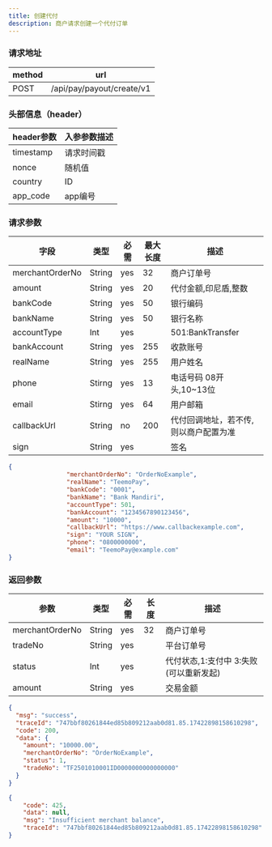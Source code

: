 ```yaml
---
title: 创建代付
description: 商户请求创建一个代付订单
---
```


### 请求地址

| method | url                       |
| ------ | ------------------------- |
| POST   | /api/pay/payout/create/v1 |

### 头部信息（header）

| header参数  | 入参参数描述 |
| --------- |--------|
| timestamp | 请求时间戳  |
| nonce     | 随机值    |
| country   | ID |
| app_code  | app编号  |

### 请求参数

| 字段              | 类型     | 必需  | 最大长度 | 描述                   |
| --------------- | ------ |-----|------|----------------------|
| merchantOrderNo | String | yes | 32   | 商户订单号                |
| amount          | String | yes | 20   | 代付金额,印尼盾,整数          |
| bankCode        | String | yes | 50   | 银行编码                 |
| bankName        | String | yes  | 50   | 银行名称                 |
| accountType     | Int    | yes |      | 501:BankTransfer     |
| bankAccount     | String | yes | 255  | 收款账号                 |
| realName        | String | yes | 255  | 用户姓名                 |
| phone           | Stirng | yes | 13   | 电话号码 08开头,10~13位     |
| email           | Stirng | yes  | 64   | 用户邮箱                 |
| callbackUrl     | String | no  | 200  | 代付回调地址，若不传, 则以商户配置为准 |
| sign            | String | yes |      | 签名                   |

```json
{
                "merchantOrderNo": "OrderNoExample",
                "realName": "TeemoPay",
                "bankCode": "0001",
                "bankName": "Bank Mandiri",
                "accountType": 501,
                "bankAccount": "1234567890123456",
                "amount": "10000",
                "callbackUrl": "https://www.callbackexample.com",
                "sign": "YOUR SIGN",
                "phone": "0800000000",
                "email": "TeemoPay@example.com"
}
```

### 返回参数

| 参数              | 类型     | 必需  | 长度  | 描述                 |
| --------------- | ------ | --- | --- | ------------------ |
| merchantOrderNo | String | yes | 32  | 商户订单号              |
| tradeNo         | String | yes |     | 平台订单号              |
| status          | Int    | yes |     | 代付状态,1:支付中 3:失败(可以重新发起) |
| amount          | String | yes |     | 交易金额               |

```json title=成功示例
{
  "msg": "success",
  "traceId": "747bbf80261844ed85b809212aab0d81.85.17422898158610298",
  "code": 200,
  "data": {
    "amount": "10000.00",
    "merchantOrderNo": "OrderNoExample",
    "status": 1,
    "tradeNo": "TF2501010001ID0000000000000000"
  }
}
```
```json title=失败示例
{
    "code": 425,
    "data": null,
    "msg": "Insufficient merchant balance",
    "traceId": "747bbf80261844ed85b809212aab0d81.85.17422898158610298"
}
```